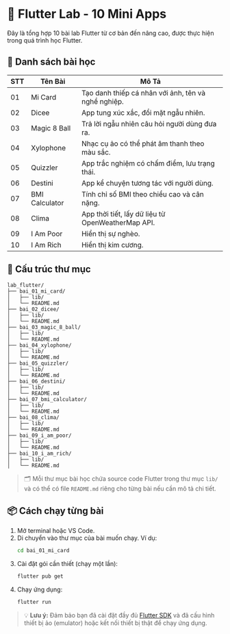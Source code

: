 # 🚀 Flutter Lab - 10 Mini Apps

Đây là tổng hợp 10 bài lab Flutter từ cơ bản đến nâng cao, được thực hiện trong quá trình học Flutter.

## 🧠 Danh sách bài học

| STT | Tên Bài        | Mô Tả                                               |
| --- | -------------- | --------------------------------------------------- |
| 01  | Mi Card        | Tạo danh thiếp cá nhân với ảnh, tên và nghề nghiệp. |
| 02  | Dicee          | App tung xúc xắc, đổi mặt ngẫu nhiên.               |
| 03  | Magic 8 Ball   | Trả lời ngẫu nhiên câu hỏi người dùng đưa ra.       |
| 04  | Xylophone      | Nhạc cụ ảo có thể phát âm thanh theo màu sắc.       |
| 05  | Quizzler       | App trắc nghiệm có chấm điểm, lưu trạng thái.       |
| 06  | Destini        | App kể chuyện tương tác với người dùng.             |
| 07  | BMI Calculator | Tính chỉ số BMI theo chiều cao và cân nặng.         |
| 08  | Clima          | App thời tiết, lấy dữ liệu từ OpenWeatherMap API.   |
| 09  | I Am Poor      | Hiển thị sự nghèo.                                  |
| 10  | I Am Rich      | Hiển thị kim cương.                                 |

## 📁 Cấu trúc thư mục

```
lab_flutter/
├── bai_01_mi_card/
│   ├── lib/
│   └── README.md
├── bai_02_dicee/
│   ├── lib/
│   └── README.md
├── bai_03_magic_8_ball/
│   ├── lib/
│   └── README.md
├── bai_04_xylophone/
│   ├── lib/
│   └── README.md
├── bai_05_quizzler/
│   ├── lib/
│   └── README.md
├── bai_06_destini/
│   ├── lib/
│   └── README.md
├── bai_07_bmi_calculator/
│   ├── lib/
│   └── README.md
├── bai_08_clima/
│   ├── lib/
│   └── README.md
├── bai_09_i_am_poor/
│   ├── lib/
│   └── README.md
├── bai_10_i_am_rich/
│   ├── lib/
│   └── README.md
```

> 🗂️ Mỗi thư mục bài học chứa source code Flutter trong thư mục `lib/` và có thể có file `README.md` riêng cho từng bài nếu cần mô tả chi tiết.

## 📦 Cách chạy từng bài

1. Mở terminal hoặc VS Code.
2. Di chuyển vào thư mục của bài muốn chạy. Ví dụ:
   ```bash
   cd bai_01_mi_card
   ```
3. Cài đặt gói cần thiết (chạy một lần):
   ```bash
   flutter pub get
   ```
4. Chạy ứng dụng:
   ```bash
   flutter run
   ```

> 💡 **Lưu ý:** Đảm bảo bạn đã cài đặt đầy đủ [Flutter SDK](https://docs.flutter.dev/get-started/install) và đã cấu hình thiết bị ảo (emulator) hoặc kết nối thiết bị thật để chạy ứng dụng.
